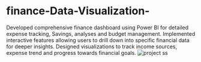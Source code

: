 # finance-Data-Visualization-
Developed comprehensive finance dashboard using Power BI for detailed 
expense tracking, Savings, analyses and budget management.
Implemented interactive features allowing users to drill down into specific 
financial data for deeper insights.
Designed visualizations to track income sources, expense trend and progress 
towards financial goals.
![project ss](https://github.com/user-attachments/assets/d01a9e9e-ec48-48f7-b535-af0b4a89cb12)
